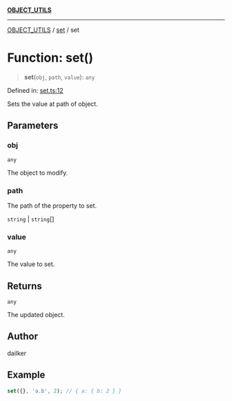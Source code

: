 [**OBJECT_UTILS**](../../README.md)

***

[OBJECT_UTILS](../../README.md) / [set](../README.md) / set

# Function: set()

> **set**(`obj`, `path`, `value`): `any`

Defined in: [set.ts:12](https://github.com/dailker/everyutil/blob/41b2b91e0d43fdbbea18f7ea0bcf4029dd413f41/src/object/set.ts#L12)

Sets the value at path of object.

## Parameters

### obj

`any`

The object to modify.

### path

The path of the property to set.

`string` | `string`[]

### value

`any`

The value to set.

## Returns

`any`

The updated object.

## Author

dailker

## Example

```ts
set({}, 'a.b', 2); // { a: { b: 2 } }
```
